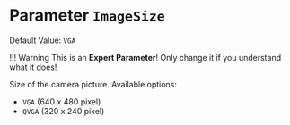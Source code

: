 # Parameter `ImageSize`
Default Value: `VGA`

!!! Warning
    This is an **Expert Parameter**! Only change it if you understand what it does!

Size of the camera picture.
Available options:
- `VGA` (640 x 480 pixel)
- `QVGA` (320 x 240 pixel)
